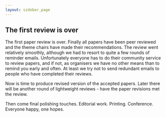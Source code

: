 ```yaml
---
layout: sidebar_page
---
```


## The first review is over

The first paper review is over. Finally all papers have been peer reviewed and the theme chairs have made their recommendations. The review went relatively smoothly, although we had to resort to quite a few rounds of reminder emails. Unfortunately everyone has to do their community service to review papers, and if not, as organisers we have no other means than to remind you early and often. At least we try not to send redundant emails to people who have completed their reviews.

Now is time to produce revised version of the accepted papers. Later there will be another round of lightweight reviews - have the paper revisions met the review.

Then come final polishing touches. Editorial work. Printing. Conference. Everyone happy, one hopes.